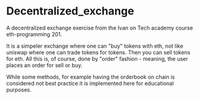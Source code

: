 # Decentralized_exchange

A decentralized exchange exercise from the Ivan on Tech academy course eth-programming 201.

It is a simpeler exchange where one can "buy" tokens with eth, not like uniswap where one can trade tokens for tokens. Then you can sell tokens for eth. All this is, of course, done by "order" fashion - meaning, the user places an order for sell or buy.

While some methods, for example having the orderbook on chain is considered not best practice it is implemented here for educational purposes.
